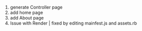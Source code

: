 1. generate Controller page
2. add home page
3. add About page
4. Issue with Render | fixed by editing mainfest.js and assets.rb